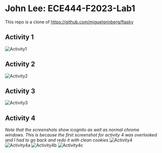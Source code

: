 # John Lee: ECE444-F2023-Lab1

This repo is a clone of
https://github.com/miguelgrinberg/flasky

## Activity 1
![Activity1](https://github.com/jhlee741/ECE444-F2023-Lab1/assets/75803498/9a36d154-8d56-473b-bcf4-16351160d7be)

## Activity 2
![Activity2](https://github.com/jhlee741/ECE444-F2023-Lab1/assets/75803498/06e7a675-cd3e-4eb1-b5eb-fdc3a898ee69)

## Activity 3

![Activity3](https://github.com/jhlee741/ECE444-F2023-Lab1/assets/75803498/ba0f7372-63c4-4433-beab-b0dbd8f9ddea)

## Activity 4
_Note that the screenshots show icognito as well as normal chrome windows. This is because the first screenshot for activity 4 was overlooked and I had to go back and redo it with clean cookies_
![Activity4](https://github.com/jhlee741/ECE444-F2023-Lab1/assets/75803498/808b8c97-5489-4bc1-9ffa-ddf10cf11f9d)
![Activity4a](https://github.com/jhlee741/ECE444-F2023-Lab1/assets/75803498/4b70372a-7c91-43d9-8a88-998fc0fbd48a)
![Activity4b](https://github.com/jhlee741/ECE444-F2023-Lab1/assets/75803498/1a394f8e-e261-49a2-ac99-68ca93e03c0c)
![Activity4c](https://github.com/jhlee741/ECE444-F2023-Lab1/assets/75803498/bdc1a92f-04a0-41b4-9865-eae34e077011)
